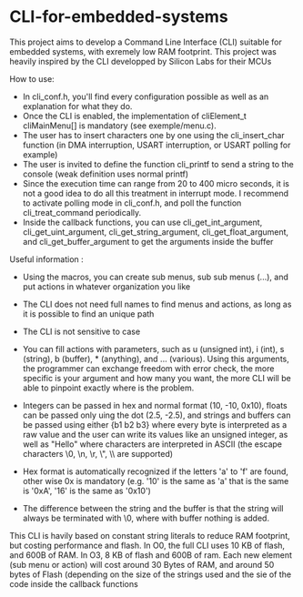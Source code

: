 # CLI-for-embedded-systems

This project aims to develop a Command Line Interface (CLI) suitable for embedded systems, with exremely low RAM footprint.
This project was heavily inspired by the CLI developped by Silicon Labs for their MCUs

How to use:

- In cli_conf.h, you'll find every configuration possible as well as an explanation for what they do.
- Once the CLI is enabled, the implementation of cliElement_t cliMainMenu[] is mandatory (see exemple/menu.c).
- The user has to insert characters one by one using the cli_insert_char function (in DMA interruption, USART interruption, or USART polling for example)
- The user is invited to define the function cli_printf to send a string to the console (weak definition uses normal printf)
- Since the execution time can range from 20 to 400 micro seconds, it is not a good idea to do all this treatment in interrupt mode. I recommend to activate
  polling mode in cli_conf.h, and poll the function cli_treat_command periodically.
- Inside the callback functions, you can use cli_get_int_argument, cli_get_uint_argument, cli_get_string_argument, cli_get_float_argument, and cli_get_buffer_argument to get the     arguments inside the buffer
  

Useful information :

- Using the macros, you can create sub menus, sub sub menus (...), and put actions in whatever organization you like
- The CLI does not need full names to find menus and actions, as long as it is possible to find an unique path
- The CLI is not sensitive to case
- You can fill actions with parameters, such as u (unsigned int), i (int), s (string), b (buffer), * (anything), and ... (various).
  Using this arguments, the programmer can exchange freedom with error check, the more specific is your argument and how many you want,
  the more CLI will be able to pinpoint exactly where is the problem.
  
- Integers can be passed in hex and normal format (10, -10, 0x10), floats can be passed only uing the dot (2.5, -2.5), and strings and buffers can be passed using 
  either {b1 b2 b3} where every byte is interpreted as a raw value and the user can write its values like an unsigned integer, as well as "Hello" where characters are interpreted in ASCII (the escape characters \0, \n, \r, \\", \\\\ are supported)
  
- Hex format is automatically recognized if the letters 'a' to 'f' are found, other wise 0x is mandatory (e.g. '10' is the same as 'a' that is the same is '0xA', '16' is the same as '0x10') 
  
- The difference between the string and the buffer is that the string will always be terminated with \0, where with buffer nothing is added.

This CLI is havily based on constant string literals to reduce RAM footprint, but costing performance and flash. In O0, the full CLI uses 10 KB of flash, and 600B of RAM.
In O3, 8 KB of flash and 600B of ram. Each new element (sub menu or action) will cost around 30 Bytes of RAM, and around 50 bytes of Flash (depending on the size of the strings used and the sie of the code inside the callback functions 

